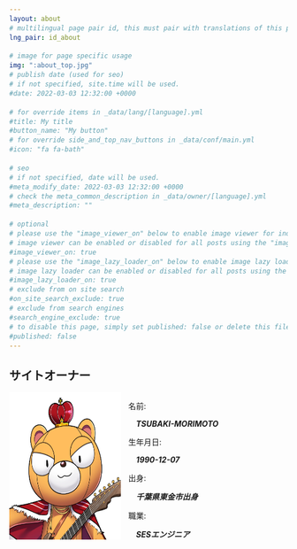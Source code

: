 ```yaml
---
layout: about
# multilingual page pair id, this must pair with translations of this page. (This name must be unique)
lng_pair: id_about

# image for page specific usage
img: ":about_top.jpg"
# publish date (used for seo)
# if not specified, site.time will be used.
#date: 2022-03-03 12:32:00 +0000

# for override items in _data/lang/[language].yml
#title: My title
#button_name: "My button"
# for override side_and_top_nav_buttons in _data/conf/main.yml
#icon: "fa fa-bath"

# seo
# if not specified, date will be used.
#meta_modify_date: 2022-03-03 12:32:00 +0000
# check the meta_common_description in _data/owner/[language].yml
#meta_description: ""

# optional
# please use the "image_viewer_on" below to enable image viewer for individual pages or posts (_posts/ or [language]/_posts folders).
# image viewer can be enabled or disabled for all posts using the "image_viewer_posts: true" setting in _data/conf/main.yml.
#image_viewer_on: true
# please use the "image_lazy_loader_on" below to enable image lazy loader for individual pages or posts (_posts/ or [language]/_posts folders).
# image lazy loader can be enabled or disabled for all posts using the "image_lazy_loader_posts: true" setting in _data/conf/main.yml.
#image_lazy_loader_on: true
# exclude from on site search
#on_site_search_exclude: true
# exclude from search engines
#search_engine_exclude: true
# to disable this page, simply set published: false or delete this file
#published: false
---
```


<!--
{%- comment -%} Please delete below and place your page content here {%- endcomment -%}

{%- comment -%}
{%- include util/auto-content-generator.liquid -%}
{{ website_info_text_first }}
テスト文章
{{ website_info_text_second }}
{%- endcomment -%}
-->

<!--プロフィールレイアウト-->
<style>
.flex{
    display: flex;
    justify-content: start;
}
.flex>img{
    width: 40%;
}
.profile{
margin: 0 0 0 1em;
}
.profile>h5{
margin: 0 0 0 1em;
}


</style>

<h2>サイトオーナー</h2>
  <!-- 自己紹介テンプレート
  ### Name:
  ## ユーザー名
  -->

<div class="flex">
<!--プロフィール写真をUPする　サイズは50x50px-->

<!--![](/assets/img/about/about.jpg)-->
<img src="/assets/img/about/about.jpg" alt="プロフィール">

<div class="profile">
<!-- 自己紹介テンプレート-->

<p> 名前:</p>
<h5> TSUBAKI-MORIMOTO</h5>
<p> 生年月日:</p>
<h5> 1990-12-07</h5>
<p> 出身:</p>
<h5> 千葉県東金市出身</h5>
<p> 職業:</p>
<h5> SESエンジニア</h5>

</div>
</div>

<!-- 自己紹介テンプレート Memberが追加されたらコメントアウトの中を追加
<h2>Site Member</h1>

<div class="flex">

<img src="/assets/img/about/about.jpg" alt="プロフィール">

<div class="profile">

<p> Nname:</p>
<h5> TSUBAKI-MORIMOTO</h5>
<p> birth:</p>
<h5> 1990-12-07</h5>
<p> Birthplace:</p>
<h5> Togane City Chiba Japan</h5>
<p> title:</p>
<h5> SES Engineer</h5>

</div>
</div>
  -->
